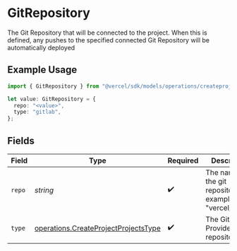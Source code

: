 # GitRepository

The Git Repository that will be connected to the project. When this is defined, any pushes to the specified connected Git Repository will be automatically deployed

## Example Usage

```typescript
import { GitRepository } from "@vercel/sdk/models/operations/createproject.js";

let value: GitRepository = {
  repo: "<value>",
  type: "gitlab",
};
```

## Fields

| Field                                                                                        | Type                                                                                         | Required                                                                                     | Description                                                                                  |
| -------------------------------------------------------------------------------------------- | -------------------------------------------------------------------------------------------- | -------------------------------------------------------------------------------------------- | -------------------------------------------------------------------------------------------- |
| `repo`                                                                                       | *string*                                                                                     | :heavy_check_mark:                                                                           | The name of the git repository. For example: \"vercel/next.js\"                              |
| `type`                                                                                       | [operations.CreateProjectProjectsType](../../models/operations/createprojectprojectstype.md) | :heavy_check_mark:                                                                           | The Git Provider of the repository                                                           |